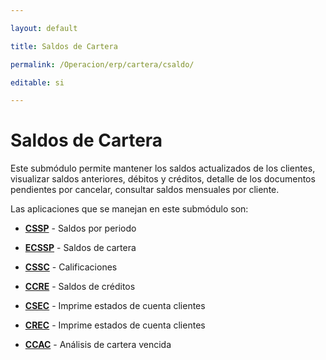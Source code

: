 ---
layout: default
title: Saldos de Cartera
permalink: /Operacion/erp/cartera/csaldo/
editable: si
---

# Saldos de Cartera  

Este submódulo permite mantener los saldos actualizados de los clientes, visualizar saldos anteriores, débitos y créditos, detalle de los documentos pendientes por cancelar, consultar saldos mensuales por cliente.  

Las aplicaciones que se manejan en este submódulo son:  

* [**CSSP**](http://docs.oasiscom.com/Operacion/erp/cartera/csaldo/cssp) - Saldos por periodo  
* [**ECSSP**](http://docs.oasiscom.com/Operacion/erp/cartera/csaldo/ecssp) - Saldos de cartera  
* [**CSSC**](http://docs.oasiscom.com/Operacion/erp/cartera/csaldo/cssc) - Calificaciones  
* [**CCRE**](http://docs.oasiscom.com/Operacion/erp/cartera/csaldo/ccre) - Saldos de créditos  
* [**CSEC**](http://docs.oasiscom.com/Operacion/erp/cartera/csaldo/csec) - Imprime estados de cuenta clientes
* [**CREC**]() - Imprime estados de cuenta clientes  
* [**CCAC**]() - Análisis de cartera vencida  
